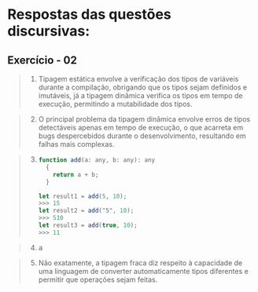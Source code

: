 # Respostas das questões discursivas:

## Exercício - 02

> 1. Tipagem estática envolve a verificação dos tipos de variáveis durante a compilação, obrigando que os tipos sejam definidos e imutáveis, já a tipagem dinâmica verifica os tipos em tempo de execução, permitindo a mutabilidade dos tipos.

> 2. O principal problema da tipagem dinâmica envolve erros de tipos detectáveis apenas em tempo de execução, o que acarreta em bugs despercebidos durante o desenvolvimento, resultando em falhas mais complexas.

> 3. ~~~javascript
>    function add(a: any, b: any): any
>      {
>        return a + b;
>      }
>
>    let result1 = add(5, 10);
>    >>> 15
>    let result2 = add("5", 10);
>    >>> 510
>    let result3 = add(true, 10);
>    >>> 11
>    ~~~

> 4. a

> 5. Não exatamente, a tipagem fraca diz respeito à capacidade de uma linguagem de converter automaticamente tipos diferentes e permitir que operações sejam feitas.
